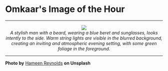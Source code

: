 # Omkaar's Image of the Hour

---

<div align="center">

<a href="https://unsplash.com/photos/man-in-a-blue-hat-looking-off-into-the-distance-uRjR7_nI50A">
  <img src="https://images.unsplash.com/photo-1749522575455-de3ca98968b1?crop=entropy&cs=tinysrgb&fit=max&fm=jpg&ixid=M3w3NjA2Nzh8MHwxfHJhbmRvbXx8fHx8fHx8fDE3NTAyMTIwMDB8&ixlib=rb-4.1.0&q=80&w=1080" style="max-width:100%; height:auto;">
</a>

<br>
<i>A stylish man with a beard, wearing a blue beret and sunglasses, looks intently to the side. Warm string lights are visible in the blurred background, creating an inviting and atmospheric evening setting, with some green foliage in the foreground.</i>

</div>

---

**Photo by** [Hameen Reynolds](https://unsplash.com/@hameen) **on Unsplash**
